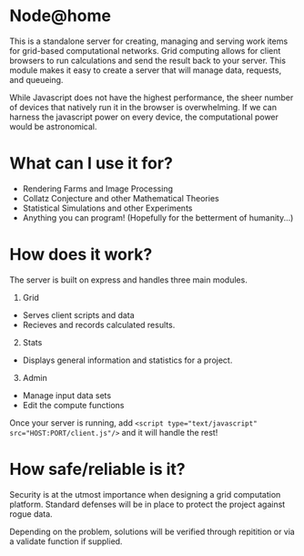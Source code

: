 Node@home
============

This is a standalone server for creating, managing and serving work items for grid-based computational networks. Grid computing allows for client browsers to run calculations and send the result back to your server. This module makes it easy to create a server that will manage data, requests, and queueing.

While Javascript does not have the highest performance, the sheer number of devices that natively run it in the browser is overwhelming.  If we can harness the javascript power on every device, the computational power would be astronomical.

What can I use it for?
=====================
 - Rendering Farms and Image Processing
 - Collatz Conjecture and other Mathematical Theories
 - Statistical Simulations and other Experiments
 - Anything you can program! (Hopefully for the betterment of humanity...)

How does it work?
==================

The server is built on express and handles three main modules.

 1. Grid
  - Serves client scripts and data
  - Recieves and records calculated results.
 2. Stats
  - Displays general information and statistics for a project.
 3. Admin
  - Manage input data sets
  - Edit the compute functions
 
Once your server is running, add `<script type="text/javascript" src="HOST:PORT/client.js"/>` and it will handle the rest!


How safe/reliable is it?
=================

Security is at the utmost importance when designing a grid computation platform. Standard defenses will be in place to protect the project against rogue data.

Depending on the problem, solutions will be verified through repitition or via a validate function if supplied.